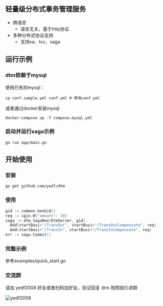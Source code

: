 ## 轻量级分布式事务管理服务
  * 跨语言
    - 语言无关，基于http协议
  * 多种分布式协议支持
    - 支持xa、tcc、saga
## 运行示例
### dtm依赖于mysql

使用已有的mysql：  

`cp conf.sample.yml conf.yml # 修改conf.yml`  

或者通过docker安装mysql  

`docker-compose up -f compose.mysql.yml`
### 启动并运行saga示例
`go run app/main.go`

## 开始使用

### 安装
`go get github.com/yedf/dtm`
### 使用
``` go
gid := common.GenGid()
req := &gin.H{"amount": 30}
saga := dtm.SagaNew(DtmServer, gid).
  Add(startBusi+"/TransOut", startBusi+"/TransOutCompensate", req).
  Add(startBusi+"/TransIn", startBusi+"/TransInCompensate", req)
err := saga.Commit()
```
### 完整示例
参考examples/quick_start.go

### 交流群
请加 yedf2008 好友或者扫码加好友，验证回复 dtm 按照指引进群  

![yedf2008](http://service.ivydad.com/cover/dubbingd9af238e-a2a7-e9fa-1267-cc757c83e834.jpeg)